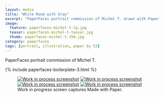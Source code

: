 ```yaml
---
layout: media
title: "White Room with Gray"
excerpt: "PaperFaces portrait commission of Michel T. drawn with Paper by 53 on an iPad."
image: 
  feature: paperfaces-michel-t-lg.jpg
  teaser: paperfaces-michel-t-teaser.jpg
  thumb: paperfaces-michel-t-150.jpg
category: paperfaces
tags: [portrait, illustration, paper by 53]
---
```


PaperFaces portrait commission of Michel T. 

{% include paperfaces-boilerplate-3.html %}

<figure class="third">
  <a href="{{ site.url }}/images/paperfaces-michel-t-process-1-lg.jpg"><img src="{{ site.url }}/images/paperfaces-michel-t-process-1-600.jpg" alt="Work in process screenshot"></a>
  <a href="{{ site.url }}/images/paperfaces-michel-t-process-2-lg.jpg"><img src="{{ site.url }}/images/paperfaces-michel-t-process-2-600.jpg" alt="Work in process screenshot"></a>
  <a href="{{ site.url }}/images/paperfaces-michel-t-process-3-lg.jpg"><img src="{{ site.url }}/images/paperfaces-michel-t-process-3-600.jpg" alt="Work in process screenshot"></a>
  <a href="{{ site.url }}/images/paperfaces-michel-t-process-4-lg.jpg"><img src="{{ site.url }}/images/paperfaces-michel-t-process-4-600.jpg" alt="Work in process screenshot"></a>
  <figcaption>Work in progress screen captures Made with Paper.</figcaption>
</figure>